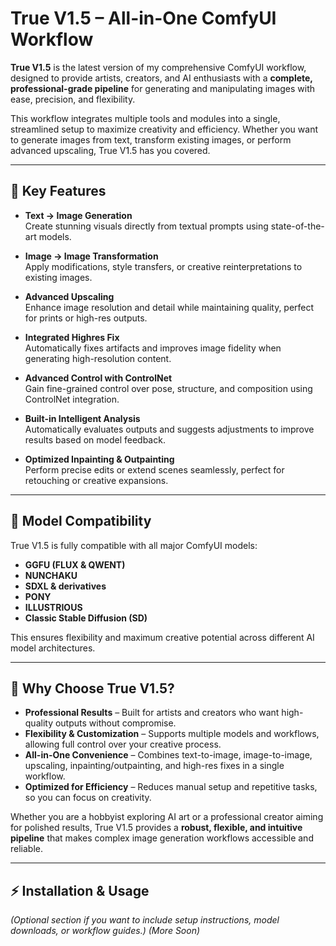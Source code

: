# True V1.5 – All-in-One ComfyUI Workflow

**True V1.5** is the latest version of my comprehensive ComfyUI workflow, designed to provide artists, creators, and AI enthusiasts with a **complete, professional-grade pipeline** for generating and manipulating images with ease, precision, and flexibility.  

This workflow integrates multiple tools and modules into a single, streamlined setup to maximize creativity and efficiency. Whether you want to generate images from text, transform existing images, or perform advanced upscaling, True V1.5 has you covered.

---

## 🚀 Key Features

- **Text → Image Generation**  
  Create stunning visuals directly from textual prompts using state-of-the-art models.

- **Image → Image Transformation**  
  Apply modifications, style transfers, or creative reinterpretations to existing images.

- **Advanced Upscaling**  
  Enhance image resolution and detail while maintaining quality, perfect for prints or high-res outputs.

- **Integrated Highres Fix**  
  Automatically fixes artifacts and improves image fidelity when generating high-resolution content.

- **Advanced Control with ControlNet**  
  Gain fine-grained control over pose, structure, and composition using ControlNet integration.

- **Built-in Intelligent Analysis**  
  Automatically evaluates outputs and suggests adjustments to improve results based on model feedback.

- **Optimized Inpainting & Outpainting**  
  Perform precise edits or extend scenes seamlessly, perfect for retouching or creative expansions.

---

## 🧩 Model Compatibility

True V1.5 is fully compatible with all major ComfyUI models:

- **GGFU (FLUX & QWENT)**  
- **NUNCHAKU**  
- **SDXL & derivatives**  
- **PONY**  
- **ILLUSTRIOUS**  
- **Classic Stable Diffusion (SD)**  

This ensures flexibility and maximum creative potential across different AI model architectures.

---

## 🎨 Why Choose True V1.5?

- **Professional Results** – Built for artists and creators who want high-quality outputs without compromise.  
- **Flexibility & Customization** – Supports multiple models and workflows, allowing full control over your creative process.  
- **All-in-One Convenience** – Combines text-to-image, image-to-image, upscaling, inpainting/outpainting, and high-res fixes in a single workflow.  
- **Optimized for Efficiency** – Reduces manual setup and repetitive tasks, so you can focus on creativity.

Whether you are a hobbyist exploring AI art or a professional creator aiming for polished results, True V1.5 provides a **robust, flexible, and intuitive pipeline** that makes complex image generation workflows accessible and reliable.

---

## ⚡ Installation & Usage

*(Optional section if you want to include setup instructions, model downloads, or workflow guides.)*
*(More Soon)*
